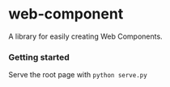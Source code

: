 # web-component
A library for easily creating Web Components.

### Getting started

Serve the root page with `python serve.py`